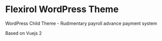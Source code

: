 # Flexirol WordPress Theme
 WordPress Child Theme - Rudimentary payroll advance payment system

 Based on Vuejs 2
